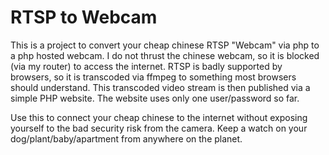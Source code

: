 # RTSP to Webcam

This is a project to convert your cheap chinese RTSP "Webcam" via php to a php hosted webcam.
I do not thrust the chinese webcam, so it is blocked (via my router) to access the internet.
RTSP is badly supported by browsers, so it is transcoded via ffmpeg to something most browsers should understand.
This transcoded video stream is then published via a simple PHP website.
The website uses only one user/password so far.

Use this to connect your cheap chinese to the internet without exposing yourself to the bad security risk from the camera.
Keep a watch on your dog/plant/baby/apartment from anywhere on the planet.

